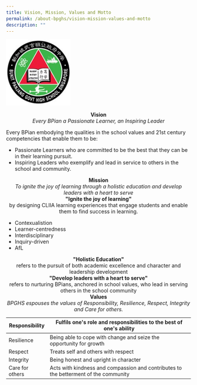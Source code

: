 ```yaml
---
title: Vision, Mission, Values and Motto
permalink: /about-bpghs/vision-mission-values-and-motto
description: ""
---
```

<img src="/images/logo.jpeg" 
     style="width:35%">
<center><strong>Vision</strong></center>
<center><em>Every BPian a Passionate Learner, an Inspiring Leader</em></center>

Every BPian embodying the qualities in the school values and 21st century competencies that enable them to be:
* Passionate Learners who are committed to be the best that they can be in their learning pursuit.
* Inspiring Leaders who exemplify and lead in service to others in the school and community.


<center><strong>Mission</strong></center>
<center><em>To ignite the joy of learning through a holistic education and develop leaders with a heart to serve</em></center>

<center><strong>"Ignite the joy of learning"</strong></center>
<center>by designing CLIIA learning experiences that engage students and enable them to find success in learning.</center>

* Contexualistion
* Learner-centredness
* Interdisciplinary
* Inquiry-driven
* AfL

<center><strong>"Holistic Education"</strong></center>
<center>refers to the pursuit of both academic excellence and character and leadership development</center>

<center><strong>"Develop leaders with a heart to serve"</strong></center>
<center>refers to nurturing BPians, anchored in school values, who lead in serving others in the school community</center>


<center><strong>Values</strong></center>

<center><em>BPGHS espouses the values of Responsibility, Resilience, Respect, Integrity and Care for others.</center></em>




| Responsibility | Fulfils one's role and responsibilities to the best of one's ability |
|---|---|
| Resilience | Being able to cope with change and seize the opportunity for growth |
| Respect | Treats self and others with respect |
| Integrity | Being honest and upright in character |
| Care for others | Acts with kindness and compassion and contributes to the betterment of the community | 
